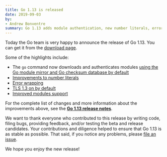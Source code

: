 ```yaml
---
title: Go 1.13 is released
date: 2019-09-03
by:
- Andrew Bonventre
summary: Go 1.13 adds module authentication, new number literals, error wrapping, TLS 1.3 on by default, and more.
---
```



Today the Go team is very happy to announce the release of Go 1.13. You can get it from the [download page](https://golang.org/dl).

Some of the highlights include:

  - The `go` command now downloads and authenticates modules [using the Go module mirror and Go checksum database by default](https://golang.org/doc/go1.13#introduction)
  - [Improvements to number literals](https://golang.org/doc/go1.13#language)
  - [Error wrapping](https://golang.org/doc/go1.13#error_wrapping)
  - [TLS 1.3 on by default](https://golang.org/doc/go1.13#tls_1_3)
  - [Improved modules support](https://golang.org/doc/go1.13#modules)

For the complete list of changes and more information about the improvements above, see the [**Go 1.13 release notes**](https://golang.org/doc/go1.13).

We want to thank everyone who contributed to this release by writing code, filing bugs, providing feedback, and/or testing the beta and release candidates.
Your contributions and diligence helped to ensure that Go 1.13 is as stable as possible.
That said, if you notice any problems, please [file an issue](https://golang.org/issue/new).

We hope you enjoy the new release!
